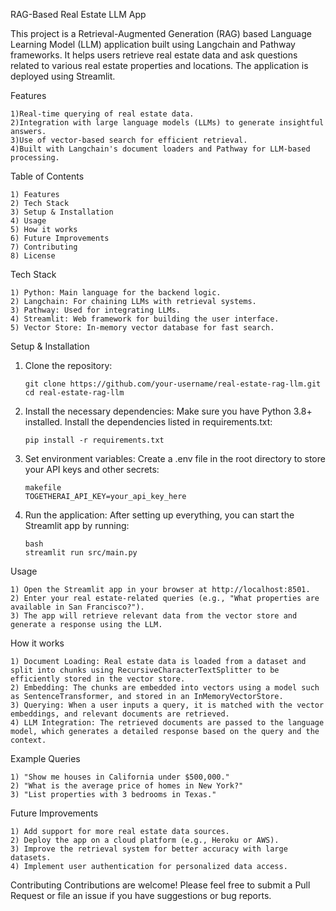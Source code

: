 RAG-Based Real Estate LLM App

This project is a Retrieval-Augmented Generation (RAG) based Language Learning Model (LLM) application built using Langchain and Pathway frameworks. It helps users retrieve real estate data and ask questions related to various real estate properties and locations. The application is deployed using Streamlit.

Features

    1)Real-time querying of real estate data.
    2)Integration with large language models (LLMs) to generate insightful answers.
    3)Use of vector-based search for efficient retrieval.
    4)Built with Langchain's document loaders and Pathway for LLM-based processing.
  
Table of Contents

    1) Features
    2) Tech Stack
    3) Setup & Installation
    4) Usage
    5) How it works
    6) Future Improvements
    7) Contributing
    8) License
    
Tech Stack

    1) Python: Main language for the backend logic.
    2) Langchain: For chaining LLMs with retrieval systems.
    3) Pathway: Used for integrating LLMs.
    4) Streamlit: Web framework for building the user interface.
    5) Vector Store: In-memory vector database for fast search.
    
Setup & Installation
 1) Clone the repository:
   
        git clone https://github.com/your-username/real-estate-rag-llm.git
        cd real-estate-rag-llm
   
 2) Install the necessary dependencies: Make sure you have Python 3.8+ installed. Install the dependencies listed in requirements.txt:

        pip install -r requirements.txt

 3) Set environment variables: Create a .env file in the root directory to store your API keys and other secrets:

        makefile
        TOGETHERAI_API_KEY=your_api_key_here
        
 4) Run the application: After setting up everything, you can start the Streamlit app by running:

        bash
        streamlit run src/main.py
   
Usage

    1) Open the Streamlit app in your browser at http://localhost:8501.
    2) Enter your real estate-related queries (e.g., "What properties are available in San Francisco?").
    3) The app will retrieve relevant data from the vector store and generate a response using the LLM.
    
How it works

    1) Document Loading: Real estate data is loaded from a dataset and split into chunks using RecursiveCharacterTextSplitter to be efficiently stored in the vector store.
    2) Embedding: The chunks are embedded into vectors using a model such as SentenceTransformer, and stored in an InMemoryVectorStore.
    3) Querying: When a user inputs a query, it is matched with the vector embeddings, and relevant documents are retrieved.
    4) LLM Integration: The retrieved documents are passed to the language model, which generates a detailed response based on the query and the context.
    
Example Queries

    1) "Show me houses in California under $500,000."
    2) "What is the average price of homes in New York?"
    3) "List properties with 3 bedrooms in Texas."
    
Future Improvements

    1) Add support for more real estate data sources.
    2) Deploy the app on a cloud platform (e.g., Heroku or AWS).
    3) Improve the retrieval system for better accuracy with large datasets.
    4) Implement user authentication for personalized data access.
    
Contributing
Contributions are welcome! Please feel free to submit a Pull Request or file an issue if you have suggestions or bug reports.




